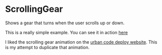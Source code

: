 # ScrollingGear
Shows a gear that turns when the user scrolls up or down.

This is a really simple example. You can see it in action [here](http://srlee309.github.io/ScrollingGear/)

I liked the scrolling gear animation on the [urban code deploy website](https://developer.ibm.com/urbancode/products/urbancode-deploy/). This is my attempt to duplicate that animation.

